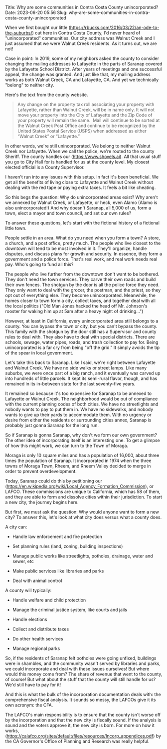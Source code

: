 Title: Why are some communities in Contra Costa County unincorporated?
Date: 2023-06-20 05:56
Slug: why-are-some-communities-in-contra-costa-county-unincorporated

When we first bought our little (https://rbucks.com/2016/03/22/an-ode-to-the-suburbs/) out here in Contra Costa County, I'd never heard of "unincorporated" communities. Our city address was Walnut Creek and I just assumed that we were Walnut Creek residents. As it turns out, we are not!

Case in point: In 2019, some of my neighbors asked the county to consider changing the mailing addresses to Lafayette in the parts of Saranap covered by the Lafayette School District. After years of meetings and one successful appeal, the change was granted. And just like that, my mailing address works as both Walnut Creek, CA and Lafayette, CA. And yet we technically "belong" to neither city.

Here's the text from the county website.

> Any change on the property tax roll associating your property with Lafayette, rather than Walnut Creek, will be in name only. It will not move your property into the City of Lafayette and the Zip Code of your property will remain the same.  Mail will continue to be sorted at the Walnut Creek Post Office and continue to be recognized by the United States Postal Service (USPS) when addressed as either “Walnut Creek” or “Lafayette.”

In other words, we're still unincorporated. We belong to neither Walnut Creek nor Lafayette. When we call the police, we're routed to the county Sheriff. The county handles our (https://www.shovels.ai). All that usual stuff you go to City Hall for is handled for us at the county level. My closest elected official is a County Supervisor.

I haven't run into any issues with this setup. In fact it's been beneficial. We get all the benefits of living close to Lafayette and Walnut Creek without dealing with the red tape or paying extra taxes. It feels a bit like cheating.

So this begs the question: Why do unincorporated areas exist? Why aren't we annexed by Walnut Creek, or Lafayette, or heck, even Alamo (Alamo is also unincorporated!) And why doesn't Saranap, all 5,000 of us, form a town, elect a mayor and town council, and set our own rules? 

To answer these questions, let's start with the fictional history of a fictional little town. 

People settle in an area. What do you need when you form a town? A store, a church, and a post office, pretty much. The people who live closest to the downtown will tend to be most involved in it. They'll organize, handle disputes, and discuss plans for growth and security. In essence, they form a government and a police force. That's real work, and real work needs real pay. Who's going to fund all this?

The people who live further from the downtown don't want to be bothered. They don't need the town services. They carve their own roads and build their own fences. The shotgun by the door is all the police force they need. They only want to deal with the grocer, the postman, and the priest, so they opt out of everything else. They become unincorporated. Meanwhile, the homes closer to town form a city, collect taxes, and together deal with all the local politics ("Old Man Jones hacked the head off Mr. Johnson's rooster for waking him up at 5am after a heavy night of drinking...")

However, at least in California, every unincorporated area still belongs to a county. You can bypass the town or city, but you can't bypass the county. This family with the shotgun by the door still has a Supervisor and county rules to deal with. They also have to deal with special districts. There are schools, sewage, water pipes, roads, and trash collection to pay for. Being unincorporated is a far cry from being "off the grid." It simply avoids the tip of the spear in local government. 

Let's take this back to Saranap. Like I said, we're right between Lafayette and Walnut Creek. We have no side walks or street lamps. Like many suburbs, we were once part of a big ranch, and it eventually was carved up into hundreds of little parcels. It kept its semi-rural flavor, though, and has remained in its in-between state for the last seventy-five years. 

It remained so because it's too expensive for Saranap to be annexed to Lafayette or Walnut Creek. The neighborhood would be out of compliance with the current planning codes of both cities. We have no streetlights and nobody wants to pay to put them in. We have no sidewalks, and nobody wants to give up their yards to accommodate them. With no urgency or desire from either the residents or surrounding cities annex, Saranap is probably just gonna Saranap for the long run. 

So if Saranap is gonna Saranap, why don't we form our own government? The other idea of incorporating itself is an interesting one. To get a glimpse of how this might work, we can turn to the Town of Moraga.

Moraga is only 10 square miles and has a population of 16,000, about three times the population of Saranap. It incorporated in 1974 when the three towns of Moraga Town, Rheem, and Rheem Valley decided to merge in order to prevent overdevelopment. 

Today, Saranap could do this by petitioning our (https://en.wikipedia.org/wiki/Local_Agency_Formation_Commission), or LAFCO. These commissions are unique to California, which has 58 of them, and they are able to form and dissolve cities within their jurisdiction. To start a new city, the journey begins here. 

But first, we must ask the question: Why would anyone want to form a new city? To answer this, let's look at what city does versus what a county does.

A city can:

- Handle law enforcement and fire protection

- Set planning rules (land, zoning, building inspections)

- Manage public works like streetlights, potholes, drainage, water and sewer, etc

- Make public services like libraries and parks

- Deal with animal control

A county will typically:

- Handle welfare and child protection

- Manage the criminal justice system, like courts and jails

- Handle elections

- Collect and distribute taxes 

- Do other health services

- Manage regional parks

So, if the residents of Saranap felt potholes were going unfixed, buildings were in shambles, and the community wasn't served by libraries and parks, we could incorporate and deal with these issues ourselves! But where would this money come from? The share of revenue that went to the county, of course! But what about the stuff that the county will still handle for us? We'd still have to pay for it! 

And this is what the bulk of the incorporation documentation deals with: the comprehensive fiscal analysis. It sounds so messy, the LAFCOs give it its own acronym: the CFA. 

The LAFCO's main responsibility is to ensure that the county isn't worse off by the incorporation and that the new city is fiscally sound. If the analysis is sound and the voters approve it, the new city is born. For more on how it works, (https://calafco.org/sites/default/files/resources/Incorp_appendices.pdf) by the CA Governor's Office of Planning and Research was really helpful.